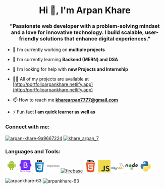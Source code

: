 <h1 align="center">Hi 👋, I'm Arpan Khare</h1>
<h3 align="center">"Passionate web developer with a problem-solving mindset and a love for innovative technology. I build scalable, user-friendly solutions that enhance digital experiences."</h3>



- 🔭 I’m currently working on **multiple projects**

- 🌱 I’m currently learning **Backend (MERN) and DSA**

- 🤝 I’m looking for help with **new Projects and Internship**

- 👨‍💻 All of my projects are available at [http://portfolioarpankhare.netlify.app](http://portfolioarpankhare.netlify.app)

- 📫 How to reach me **kharearpan7777@gmail.com**

- ⚡ Fun fact **I am quick learner as well as**

<h3 align="left">Connect with me:</h3>
<p align="left">
<a href="https://linkedin.com/in/arpan-khare-9a9667224" target="blank"><img align="center" src="https://raw.githubusercontent.com/rahuldkjain/github-profile-readme-generator/master/src/images/icons/Social/linked-in-alt.svg" alt="arpan-khare-9a9667224" height="30" width="40" /></a>
<a href="https://instagram.com/khare_arpan_7" target="blank"><img align="center" src="https://raw.githubusercontent.com/rahuldkjain/github-profile-readme-generator/master/src/images/icons/Social/instagram.svg" alt="khare_arpan_7" height="30" width="40" /></a>
</p>

<h3 align="left">Languages and Tools:</h3>
<p align="left"> <a href="https://developer.android.com" target="_blank" rel="noreferrer"> <img src="https://raw.githubusercontent.com/devicons/devicon/master/icons/android/android-original-wordmark.svg" alt="android" width="40" height="40"/> </a> <a href="https://getbootstrap.com" target="_blank" rel="noreferrer"> <img src="https://raw.githubusercontent.com/devicons/devicon/master/icons/bootstrap/bootstrap-plain-wordmark.svg" alt="bootstrap" width="40" height="40"/> </a> <a href="https://www.w3schools.com/css/" target="_blank" rel="noreferrer"> <img src="https://raw.githubusercontent.com/devicons/devicon/master/icons/css3/css3-original-wordmark.svg" alt="css3" width="40" height="40"/> </a> <a href="https://expressjs.com" target="_blank" rel="noreferrer"> <img src="https://raw.githubusercontent.com/devicons/devicon/master/icons/express/express-original-wordmark.svg" alt="express" width="40" height="40"/> </a> <a href="https://firebase.google.com/" target="_blank" rel="noreferrer"> <img src="https://www.vectorlogo.zone/logos/firebase/firebase-icon.svg" alt="firebase" width="40" height="40"/> </a> <a href="https://www.w3.org/html/" target="_blank" rel="noreferrer"> <img src="https://raw.githubusercontent.com/devicons/devicon/master/icons/html5/html5-original-wordmark.svg" alt="html5" width="40" height="40"/> </a> <a href="https://developer.mozilla.org/en-US/docs/Web/JavaScript" target="_blank" rel="noreferrer"> <img src="https://raw.githubusercontent.com/devicons/devicon/master/icons/javascript/javascript-original.svg" alt="javascript" width="40" height="40"/> </a> <a href="https://www.mysql.com/" target="_blank" rel="noreferrer"> <img src="https://raw.githubusercontent.com/devicons/devicon/master/icons/mysql/mysql-original-wordmark.svg" alt="mysql" width="40" height="40"/> </a> <a href="https://nodejs.org" target="_blank" rel="noreferrer"> <img src="https://raw.githubusercontent.com/devicons/devicon/master/icons/nodejs/nodejs-original-wordmark.svg" alt="nodejs" width="40" height="40"/> </a> <a href="https://www.python.org" target="_blank" rel="noreferrer"> <img src="https://raw.githubusercontent.com/devicons/devicon/master/icons/python/python-original.svg" alt="python" width="40" height="40"/> </a> </p>

<p><img align="left" src="https://github-readme-stats.vercel.app/api/top-langs?username=arpankhare-63&show_icons=true&locale=en&layout=compact" alt="arpankhare-63" /></p>

<p>&nbsp;<img align="center" src="https://github-readme-stats.vercel.app/api?username=arpankhare-63&show_icons=true&locale=en" alt="arpankhare-63" /></p>
<!--THis is the 2nd start --!>

